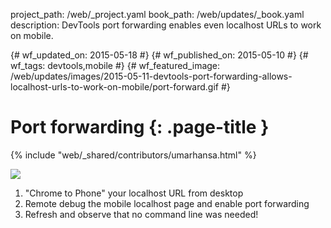 project_path: /web/_project.yaml book_path: /web/updates/_book.yaml description: DevTools port forwarding enables even localhost URLs to work on mobile.

{# wf_updated_on: 2015-05-18 #} {# wf_published_on: 2015-05-10 #} {# wf_tags: devtools,mobile #} {# wf_featured_image: /web/updates/images/2015-05-11-devtools-port-forwarding-allows-localhost-urls-to-work-on-mobile/port-forward.gif #}

# Port forwarding {: .page-title }

{% include "web/_shared/contributors/umarhansa.html" %}

<img src="/web/updates/images/2015-05-11-devtools-port-forwarding-allows-localhost-urls-to-work-on-mobile/port-forward.gif" />

<ol>
  
<li>"Chrome to Phone" your localhost URL from desktop</li>
<li>Remote debug the mobile localhost page and enable port forwarding</li>
<li>Refresh and observe that no command line was needed!</li>
</ol>
